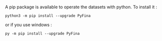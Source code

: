 A pip package is available to operate the datasets with python. To install it :

```
python3 -m pip install --upgrade PyFina
```

or if you use windows :
```
py -m pip install --upgrade PyFina
```
